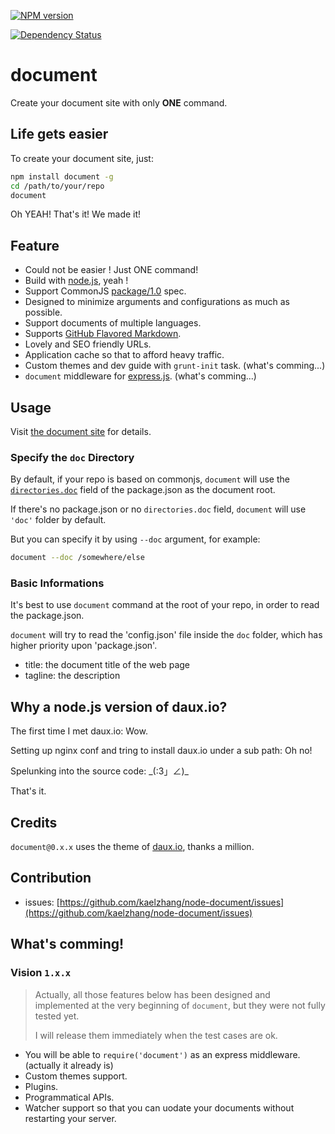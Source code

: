 [![NPM version](https://badge.fury.io/js/document.png)](http://badge.fury.io/js/document)
<!-- [![Build Status](https://travis-ci.org/kaelzhang/node-document.png?branch=master)](https://travis-ci.org/kaelzhang/node-document) -->
[![Dependency Status](https://gemnasium.com/kaelzhang/node-document.png)](https://gemnasium.com/kaelzhang/node-document)

# document

Create your document site with only **ONE** command.

## Life gets easier

To create your document site, just:

```sh
npm install document -g
cd /path/to/your/repo
document
```

Oh YEAH! That's it! We made it!

## Feature

- Could not be easier ! Just ONE command!
- Build with [node.js](http://nodejs.org), yeah !
- Support CommonJS [package/1.0](http://wiki.commonjs.org/wiki/Packages/1.0) spec.
- Designed to minimize arguments and configurations as much as possible.
- Support documents of multiple languages.
- Supports [GitHub Flavored Markdown](https://help.github.com/articles/github-flavored-markdown).
- Lovely and SEO friendly URLs.
- Application cache so that to afford heavy traffic.
- Custom themes and dev guide with `grunt-init` task. (what's comming...) 
- `document` middleware for [express.js](http://expressjs.com). (what's comming...)


## Usage

Visit [the document site](http://kael.me/document) for details.

### Specify the `doc` Directory

By default, if your repo is based on commonjs, `document` will use the [`directories.doc`](http://wiki.commonjs.org/wiki/Packages/1.0#Package_Directory_Layout) field of the package.json as the document root.

If there's no package.json or no `directories.doc` field, `document` will use `'doc'` folder by default.

But you can specify it by using `--doc` argument, for example:

```sh
document --doc /somewhere/else
```

### Basic Informations

It's best to use `document` command at the root of your repo, in order to read the package.json.

`document` will try to read the 'config.json' file inside the `doc` folder, which has higher priority upon 'package.json'.

- title: the document title of the web page
- tagline: the description

## Why a node.js version of daux.io?

The first time I met daux.io: Wow.

Setting up nginx conf and tring to install daux.io under a sub path: Oh no!

Spelunking into the source code: \_(:3」∠)\_

That's it.


## Credits

`document@0.x.x` uses the theme of [daux.io](daux.io), thanks a million.

## Contribution

- issues: [https://github.com/kaelzhang/node-document/issues](https://github.com/kaelzhang/node-document/issues)


## What's comming!

### Vision `1.x.x`

> Actually, all those features below has been designed and implemented at the very beginning of `document`, but they were not fully tested yet.
>
> I will release them immediately when the test cases are ok.

- You will be able to `require('document')` as an express middleware. (actually it already is)
- Custom themes support.
- Plugins.
- Programmatical APIs.
- Watcher support so that you can uodate your documents without restarting your server.






